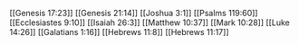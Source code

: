 [[Genesis 17:23]]
[[Genesis 21:14]]
[[Joshua 3:1]]
[[Psalms 119:60]]
[[Ecclesiastes 9:10]]
[[Isaiah 26:3]]
[[Matthew 10:37]]
[[Mark 10:28]]
[[Luke 14:26]]
[[Galatians 1:16]]
[[Hebrews 11:8]]
[[Hebrews 11:17]]
